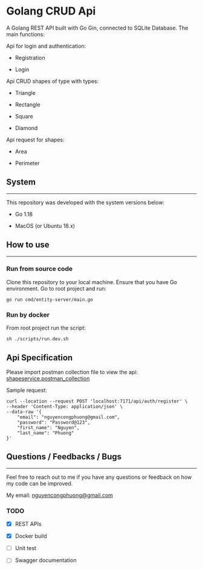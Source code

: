 
  

# Golang CRUD Api

  

A Golang REST API built with Go Gin, connected to SQLite Database. The main functions:

Api for login and authentication:

- Registration

- Login

Api CRUD shapes of type with types:

- Triangle

- Rectangle

- Square

- Diamond

  

Api request for shapes:

- Area

- Perimeter

  
  

## System

  

---

  

This repository was developed with the system versions below:

  

- Go 1.18

- MacOS (or Ubuntu 18.x)

  

## How to use

---
### Run from source code

Clone this repository to your local machine. Ensure that you have Go environment. Go to root project and run:
```
go run cmd/entity-server/main.go
```
### Run by docker

From root project run the script:
```
sh ./scripts/run.dev.sh
```

## Api Specification
Please import postman collection file to view the api: [shapeservice.postman_collection](https://github.com/phuongnc/GoGin-RestApi/blob/master/docs/shapeservice.postman_collection.json)

Sample request:
```
curl --location --request POST 'localhost:7171/api/auth/register' \
--header 'Content-Type: application/json' \
--data-raw '{
	"email": "nguyencongphuong@gmail.com",
    "password": "Password@123",
    "first_name": "Nguyen",
    "last_name": "Phuong"
}'
```
## Questions / Feedbacks / Bugs

  

---

  

Feel free to reach out to me if you have any questions or feedback on how my code can be improved.

My email:  nguyencongphuong@gmail.com


  

### TODO

  

- [x] REST APIs

- [x] Docker build

- [ ] Unit test

- [ ] Swagger documentation
